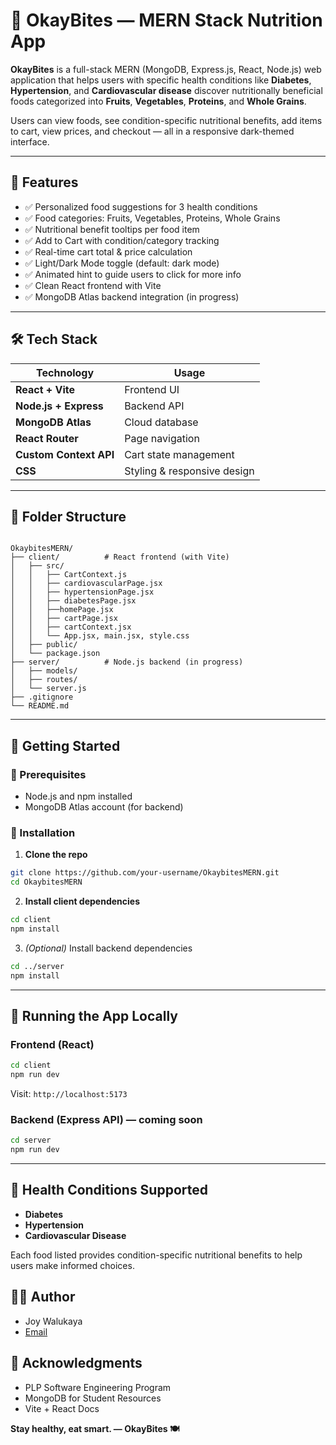 
# 🥗 OkayBites — MERN Stack Nutrition App

**OkayBites** is a full-stack MERN (MongoDB, Express.js, React, Node.js) web application that helps users with specific health conditions like **Diabetes**, **Hypertension**, and **Cardiovascular disease** discover nutritionally beneficial foods categorized into **Fruits**, **Vegetables**, **Proteins**, and **Whole Grains**.

Users can view foods, see condition-specific nutritional benefits, add items to cart, view prices, and checkout — all in a responsive dark-themed interface.

---

## 🌟 Features

- ✅ Personalized food suggestions for 3 health conditions
- ✅ Food categories: Fruits, Vegetables, Proteins, Whole Grains
- ✅ Nutritional benefit tooltips per food item
- ✅ Add to Cart with condition/category tracking
- ✅ Real-time cart total & price calculation
- ✅ Light/Dark Mode toggle (default: dark mode)
- ✅ Animated hint to guide users to click for more info
- ✅ Clean React frontend with Vite
- ✅ MongoDB Atlas backend integration (in progress)

---

## 🛠 Tech Stack

| Technology | Usage |
|-----------|--------|
| **React + Vite** | Frontend UI |
| **Node.js + Express** | Backend API |
| **MongoDB Atlas** | Cloud database |
| **React Router** | Page navigation |
| **Custom Context API** | Cart state management |
| **CSS** | Styling & responsive design |

---

## 📂 Folder Structure

```

OkaybitesMERN/
├── client/          # React frontend (with Vite)
│   ├── src/
│   │   ├── CartContext.js
│   │   ├── cardiovascularPage.jsx
│   │   ├── hypertensionPage.jsx
│   │   ├── diabetesPage.jsx
│   │   ├──homePage.jsx
│   │   ├── cartPage.jsx
│   │   ├── cartContext.jsx
│   │   └── App.jsx, main.jsx, style.css
│   ├── public/
│   └── package.json
├── server/          # Node.js backend (in progress)
│   ├── models/
│   ├── routes/
│   └── server.js
├── .gitignore
└── README.md

````

---

## 🚀 Getting Started

### 🔧 Prerequisites

- Node.js and npm installed
- MongoDB Atlas account (for backend)

### 🔨 Installation

1. **Clone the repo**

```bash
git clone https://github.com/your-username/OkaybitesMERN.git
cd OkaybitesMERN
````

2. **Install client dependencies**

```bash
cd client
npm install
```

3. *(Optional)* Install backend dependencies

```bash
cd ../server
npm install
```

---

## 🧪 Running the App Locally

### Frontend (React)

```bash
cd client
npm run dev
```

Visit: `http://localhost:5173`

### Backend (Express API) — coming soon

```bash
cd server
npm run dev
```

---

## 🧠 Health Conditions Supported

* **Diabetes**
* **Hypertension**
* **Cardiovascular Disease**

Each food listed provides condition-specific nutritional benefits to help users make informed choices.


## 👩‍💻 Author

* Joy Walukaya
* [Email](mailto:walukayajoy@gmail.com)



## 🙌 Acknowledgments

* PLP Software Engineering Program
* MongoDB for Student Resources
* Vite + React Docs

**Stay healthy, eat smart. — OkayBites 🍽️**


